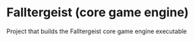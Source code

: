 # Falltergeist (core game engine)

Project that builds the Falltergeist core game engine executable

